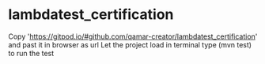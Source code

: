 # lambdatest_certification
Copy 'https://gitpod.io/#github.com/qamar-creator/lambdatest_certification' and past it in browser as url
Let the project load
in terminal type (mvn test) to run the test
